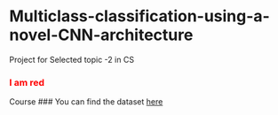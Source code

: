 # Multiclass-classification-using-a-novel-CNN-architecture
Project for Selected topic -2 in CS 
<h3 style="color:red;">I am red</h3>
Course
### You can find the dataset <a href="https://drive.google.com/drive/folders/1F2jmLwFdt_mHFAAw6DpxdPVIkAyYxoZt?usp=sharing">here</a>
